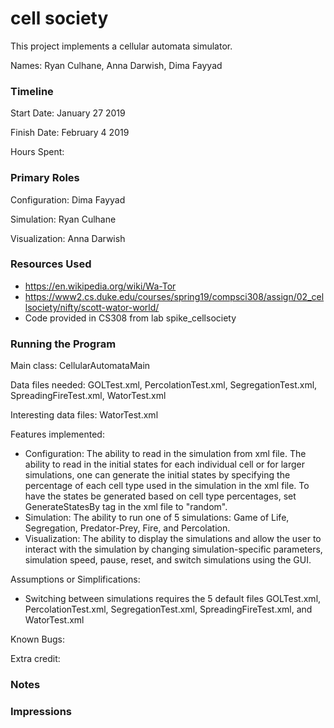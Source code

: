 cell society
====

This project implements a cellular automata simulator.

Names: Ryan Culhane, Anna Darwish, Dima Fayyad

### Timeline

Start Date: January 27 2019

Finish Date: February 4 2019

Hours Spent: 

### Primary Roles

Configuration: Dima Fayyad

Simulation: Ryan Culhane

Visualization: Anna Darwish

### Resources Used

* https://en.wikipedia.org/wiki/Wa-Tor
* https://www2.cs.duke.edu/courses/spring19/compsci308/assign/02_cellsociety/nifty/scott-wator-world/
* Code provided in CS308 from lab spike_cellsociety

### Running the Program

Main class: CellularAutomataMain

Data files needed: GOLTest.xml, PercolationTest.xml, SegregationTest.xml, SpreadingFireTest.xml, WatorTest.xml

Interesting data files: WatorTest.xml

Features implemented: 
* Configuration: The ability to read in the simulation from xml file. The ability to read in the initial states for each individual cell or for larger simulations, one can generate the initial states by specifying the percentage of each cell type used in the simulation in the xml file. To have the states be generated based on cell type percentages, set GenerateStatesBy tag in the xml file to "random".
* Simulation: The ability to run one of 5 simulations: Game of Life, Segregation, Predator-Prey, Fire, and Percolation.  
* Visualization: The ability to display the simulations and allow the user to interact with the simulation by changing simulation-specific parameters, simulation speed, pause, reset, and switch simulations using the GUI.  

Assumptions or Simplifications:

* Switching between simulations requires the 5 default files GOLTest.xml, PercolationTest.xml, SegregationTest.xml, SpreadingFireTest.xml, and WatorTest.xml

Known Bugs: 

Extra credit: 


### Notes


### Impressions


